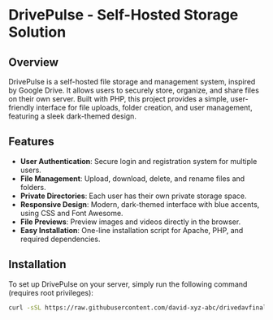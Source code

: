 # DrivePulse - Self-Hosted Storage Solution

## Overview
DrivePulse is a self-hosted file storage and management system, inspired by Google Drive. It allows users to securely store, organize, and share files on their own server. Built with PHP, this project provides a simple, user-friendly interface for file uploads, folder creation, and user management, featuring a sleek dark-themed design.

## Features
- **User Authentication**: Secure login and registration system for multiple users.
- **File Management**: Upload, download, delete, and rename files and folders.
- **Private Directories**: Each user has their own private storage space.
- **Responsive Design**: Modern, dark-themed interface with blue accents, using CSS and Font Awesome.
- **File Previews**: Preview images and videos directly in the browser.
- **Easy Installation**: One-line installation script for Apache, PHP, and required dependencies.

## Installation
To set up DrivePulse on your server, simply run the following command (requires root privileges):

```bash
curl -sSL https://raw.githubusercontent.com/david-xyz-abc/drivedavfinal/main/install.sh | tr -d '\r' | sudo bash
